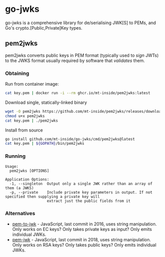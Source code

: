 # go-jwks

go-jwks is a comprehensive library for de/serialising JWK[S] to PEMs, and Go's crypto.[Public,Private]Key types.

## pem2jwks

pem2jwks converts public keys in PEM format (typically used to _sign_ JWTs) to the JWKS format usually required by software that _validates_ them.

### Obtaining

Run from container image:
```bash
cat key.pem | docker run -i --rm ghcr.io/mt-inside/pem2jwks:latest
```

Download single, statically-linked binary
```bash
wget -O pem2jwks https://github.com/mt-inside/pem2jwks/releases/download/v0.0.10/pem2jwks-$(uname -s)-$(uname -m)
chmod u+x pem2jwks
cat key.pem | ./pem2jwks
```

Install from source
```bash
go install github.com/mt-inside/go-jwks/cmd/pem2jwks@latest
cat key.pem | ${GOPATH}/bin/pem2jwks
```

### Running

```
Usage:
  pem2jwks [OPTIONS]

Application Options:
  -1, --singleton  Output only a single JWK rather than an array of them (a JWKS)
  -p, --private    Include private key parameters in output. If not specified then supplying a private key will
                   extract just the public fields from it
```

### Alternatives
* [pem-to-jwk](https://github.com/callstats-io/pem-to-jwk) - JavaScript, last commit in 2016, uses string manipulation. Only works on EC keys? Only takes private keys as input? Only emits individual JWKs.
* [pem-jwk](https://github.com/dannycoates/pem-jwk) - JavaScript, last commit in 2018, uses string manipulation. Only works on RSA keys? Only takes public keys? Only emits individual JWKs.

